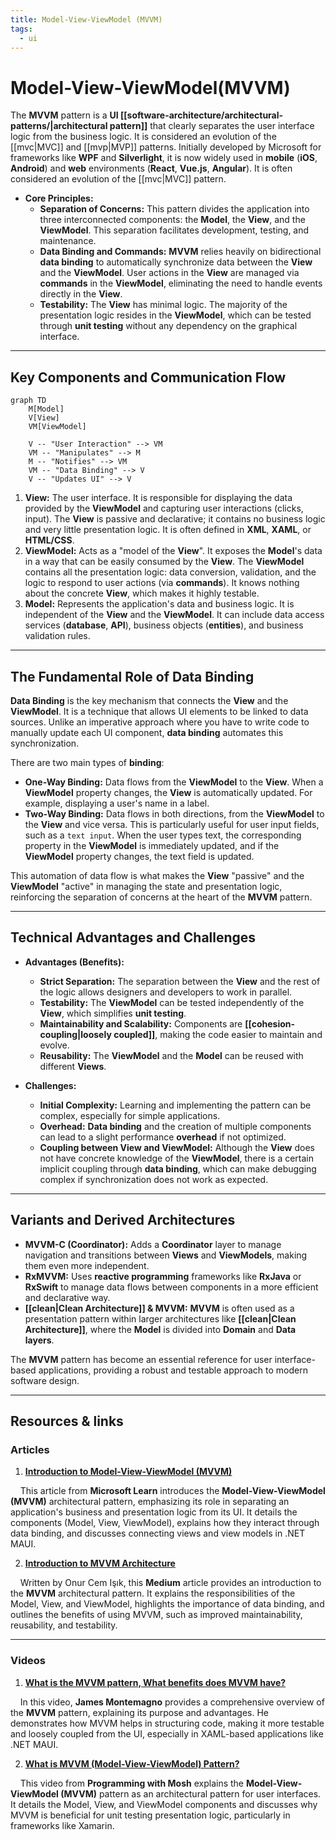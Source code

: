 ```yaml
---
title: Model-View-ViewModel (MVVM)
tags:
  - ui
---
```

# Model-View-ViewModel(MVVM)

The **MVVM** pattern is a **UI [[software-architecture/architectural-patterns/|architectural pattern]]** that clearly separates the user interface logic from the business logic. It is considered an evolution of the [[mvc|MVC]] and [[mvp|MVP]] patterns. Initially developed by Microsoft for frameworks like **WPF** and **Silverlight**, it is now widely used in **mobile** (**iOS**, **Android**) and **web** environments (**React**, **Vue.js**, **Angular**). It is often considered an evolution of the [[mvc|MVC]] pattern.

* **Core Principles:**
    * **Separation of Concerns:** This pattern divides the application into three interconnected components: the **Model**, the **View**, and the **ViewModel**. This separation facilitates development, testing, and maintenance.
    * **Data Binding and Commands:** **MVVM** relies heavily on bidirectional **data binding** to automatically synchronize data between the **View** and the **ViewModel**. User actions in the **View** are managed via **commands** in the **ViewModel**, eliminating the need to handle events directly in the **View**.
    * **Testability:** The **View** has minimal logic. The majority of the presentation logic resides in the **ViewModel**, which can be tested through **unit testing** without any dependency on the graphical interface.

---

## Key Components and Communication Flow

```mermaid
graph TD
    M[Model]
    V[View]  
    VM[ViewModel]
    
    V -- "User Interaction" --> VM
    VM -- "Manipulates" --> M
    M -- "Notifies" --> VM
    VM -- "Data Binding" --> V
    V -- "Updates UI" --> V
```

1.  **View:** The user interface. It is responsible for displaying the data provided by the **ViewModel** and capturing user interactions (clicks, input). The **View** is passive and declarative; it contains no business logic and very little presentation logic. It is often defined in **XML**, **XAML**, or **HTML/CSS**.
2.  **ViewModel:** Acts as a "model of the **View**". It exposes the **Model**'s data in a way that can be easily consumed by the **View**. The **ViewModel** contains all the presentation logic: data conversion, validation, and the logic to respond to user actions (via **commands**). It knows nothing about the concrete **View**, which makes it highly testable.
3.  **Model:** Represents the application's data and business logic. It is independent of the **View** and the **ViewModel**. It can include data access services (**database**, **API**), business objects (**entities**), and business validation rules.

---

## The Fundamental Role of Data Binding

**Data Binding** is the key mechanism that connects the **View** and the **ViewModel**. It is a technique that allows UI elements to be linked to data sources. Unlike an imperative approach where you have to write code to manually update each UI component, **data binding** automates this synchronization.

There are two main types of **binding**:
* **One-Way Binding:** Data flows from the **ViewModel** to the **View**. When a **ViewModel** property changes, the **View** is automatically updated. For example, displaying a user's name in a label.
* **Two-Way Binding:** Data flows in both directions, from the **ViewModel** to the **View** and vice versa. This is particularly useful for user input fields, such as a `text input`. When the user types text, the corresponding property in the **ViewModel** is immediately updated, and if the **ViewModel** property changes, the text field is updated.

This automation of data flow is what makes the **View** "passive" and the **ViewModel** "active" in managing the state and presentation logic, reinforcing the separation of concerns at the heart of the **MVVM** pattern.

---

## Technical Advantages and Challenges

* **Advantages (Benefits):**
    * **Strict Separation:** The separation between the **View** and the rest of the logic allows designers and developers to work in parallel.
    * **Testability:** The **ViewModel** can be tested independently of the **View**, which simplifies **unit testing**.
    * **Maintainability and Scalability:** Components are **[[cohesion-coupling|loosely coupled]]**, making the code easier to maintain and evolve.
    * **Reusability:** The **ViewModel** and the **Model** can be reused with different **Views**.

* **Challenges:**
    * **Initial Complexity:** Learning and implementing the pattern can be complex, especially for simple applications.
    * **Overhead:** **Data binding** and the creation of multiple components can lead to a slight performance **overhead** if not optimized.
    * **Coupling between View and ViewModel:** Although the **View** does not have concrete knowledge of the **ViewModel**, there is a certain implicit coupling through **data binding**, which can make debugging complex if synchronization does not work as expected.

---

## Variants and Derived Architectures

* **MVVM-C (Coordinator):** Adds a **Coordinator** layer to manage navigation and transitions between **Views** and **ViewModels**, making them even more independent.
* **RxMVVM:** Uses **reactive programming** frameworks like **RxJava** or **RxSwift** to manage data flows between components in a more efficient and declarative way.
* **[[clean|Clean Architecture]] & MVVM:** **MVVM** is often used as a presentation pattern within larger architectures like **[[clean|Clean Architecture]]**, where the **Model** is divided into **Domain** and **Data layers**.

The **MVVM** pattern has become an essential reference for user interface-based applications, providing a robust and testable approach to modern software design.

---

## **Resources & links**

### **Articles**

1.  **[Introduction to Model-View-ViewModel (MVVM)](https://learn.microsoft.com/en-us/dotnet/architecture/maui/mvvm)**

    This article from **Microsoft Learn** introduces the **Model-View-ViewModel (MVVM)** architectural pattern, emphasizing its role in separating an application's business and presentation logic from its UI. It details the components (Model, View, ViewModel), explains how they interact through data binding, and discusses connecting views and view models in .NET MAUI.

2.  **[Introduction to MVVM Architecture](https://medium.com/@onurcem.isik/introduction-to-mvvm-architecture-5c5558c3679)**

    Written by Onur Cem Işık, this **Medium** article provides an introduction to the **MVVM** architectural pattern. It explains the responsibilities of the Model, View, and ViewModel, highlights the importance of data binding, and outlines the benefits of using MVVM, such as improved maintainability, reusability, and testability.

---

### **Videos**

1.  **[What is the MVVM pattern, What benefits does MVVM have?](https://www.youtube.com/watch?v=AXpTeiWtbC8)**

    In this video, **James Montemagno** provides a comprehensive overview of the **MVVM** pattern, explaining its purpose and advantages. He demonstrates how MVVM helps in structuring code, making it more testable and loosely coupled from the UI, especially in XAML-based applications like .NET MAUI.

2.  **[What is MVVM (Model-View-ViewModel) Pattern?](https://www.youtube.com/watch?v=fo6rvTP9kkc)**

    This video from **Programming with Mosh** explains the **Model-View-ViewModel (MVVM)** pattern as an architectural pattern for user interfaces. It details the Model, View, and ViewModel components and discusses why MVVM is beneficial for unit testing presentation logic, particularly in frameworks like Xamarin.